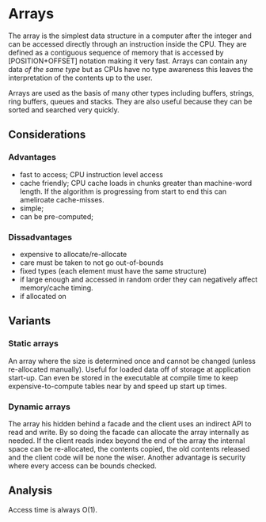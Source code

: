 # Arrays

The array is the simplest data structure in a computer after the integer and can be accessed directly through an instruction inside the CPU. They are defined as a contiguous sequence of memory that is accessed by [POSITION+OFFSET] notation making it very fast. Arrays can contain any data *of the same type* but as CPUs have no type awareness this leaves the interpretation of the contents up to the user. 

Arrays are used as the basis of many other types including buffers, strings, ring buffers, queues and stacks. They are also useful because they can be sorted and searched very quickly.

## Considerations

### Advantages

- fast to access; CPU instruction level access
- cache friendly; CPU cache loads in chunks greater than machine-word length. If the algorithm is progressing from start to end this can ameliroate cache-misses.
- simple; 
- can be pre-computed;

### Dissadvantages

- expensive to allocate/re-allocate
- care must be taken to not go out-of-bounds
- fixed types (each element must have the same structure)
- if large enough and accessed in random order they can negatively affect memory/cache timing.
- if allocated on 

## Variants

### Static arrays

An array where the size is determined once and cannot be changed (unless re-allocated manually). Useful for loaded data off of storage at application start-up. Can even be stored in the executable at compile time to keep expensive-to-compute tables near by and speed up start up times. 

### Dynamic arrays

The array his hidden behind a facade and the client uses an indirect API to read and write. By so doing the facade can allocate the array internally as needed. If the client reads index beyond the end of the array the internal space can be re-allocated, the contents copied, the old contents released and the client code will be none the wiser. Another advantage is security where every access can be bounds checked.

## Analysis

Access time is always O(1). 
